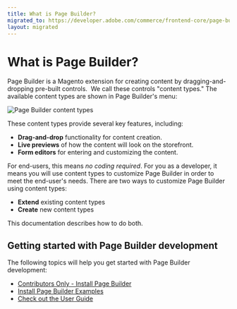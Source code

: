 ```yaml
---
title: What is Page Builder?
migrated_to: https://developer.adobe.com/commerce/frontend-core/page-builder/
layout: migrated
---
```


# What is Page Builder?

Page Builder is a Magento extension for creating content by dragging-and-dropping pre-built controls. 
We call these controls "content types." The available content types are shown in Page Builder's menu:

![Page Builder content types](images/pagebuilder-content-types.png)

These content types provide several key features, including:

-  **Drag-and-drop** functionality for content creation.
-  **Live previews** of how the content will look on the storefront.
-  **Form editors** for entering and customizing the content.

For end-users, this means _no coding required_. For you as a developer, it means you will use content types to customize Page Builder in order to meet the end-user's needs. There are two ways to customize Page Builder using content types:

-  **Extend** existing content types
-  **Create** new content types

This documentation describes how to do both.

## Getting started with Page Builder development

The following topics will help you get started with Page Builder development:

-  [Contributors Only - Install Page Builder](contributors.md)
-  [Install Page Builder Examples](pagebuilder-examples.md)
-  [Check out the User Guide](https://docs.magento.com/m2/ee/user_guide/cms/page-builder.html)
